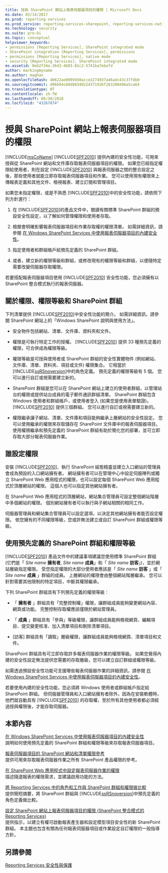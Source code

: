 ```yaml
---
title: 授與 SharePoint 網站上報表伺服器項目的權限 | Microsoft Docs
ms.date: 03/14/2017
ms.prod: reporting-services
ms.prod_service: reporting-services-sharepoint, reporting-services-native
ms.technology: security
ms.suite: pro-bi
ms.topic: conceptual
helpviewer_keywords:
- permissions [Reporting Services], SharePoint integrated mode
- SharePoint integration [Reporting Services], permissions
- permissions [Reporting Services], native mode
- security [Reporting Services], SharePoint integrated mode
ms.assetid: 0eb2f34a-3643-4b03-81c2-5741ba7ebefd
author: markingmyname
ms.author: maghan
ms.openlocfilehash: 40622ae8099450acce3274937a46adc43c37fdb0
ms.sourcegitcommit: d96b94c60d88340224371926f283200496a5ca64
ms.translationtype: HT
ms.contentlocale: zh-TW
ms.lasthandoff: 08/30/2018
ms.locfileid: "43267874"
---
```

# <a name="granting-permissions-on-report-server-items-on-a-sharepoint-site"></a>授與 SharePoint 網站上報表伺服器項目的權限
  [!INCLUDE[msCoName](../../includes/msconame-md.md)] [!INCLUDE[SPF2010](../../includes/spf2010-md.md)] 提供內建的安全性功能，可用來授與從 SharePoint 網站和文件庫存取報表伺服器項目的權限。 如果您已經指定權限給使用者，則在設定 [!INCLUDE[SPF2010](../../includes/spf2010-md.md)] 與報表伺服器之間的整合設定之後，那些使用者就能立即存取報表伺服器項目和作業。 您可以使用現有權限來上傳報表定義和其他文件、檢視報表、建立訂閱和管理項目。  
  
 如果您未指定權限，或是不熟悉 [!INCLUDE[SPF2010](../../includes/spf2010-md.md)]中的安全性功能，請依照下列方針進行：  
  
1.  在 [!INCLUDE[SPF2010](../../includes/spf2010-md.md)]的產品文件中，閱讀有關標準 SharePoint 群組的預設安全性設定，以了解如何管理權限和使用者存取。  
  
2.  檢閱會明確影響報表伺服器項目和作業存取權的權限清單。 如需詳細資訊，請參閱 [在 Windows SharePoint Services 中使用報表伺服器項目的內建安全性](../../reporting-services/security/use-built-in-security-in-windows-sharepoint-services-for-report-server-items.md)。  
  
3.  指定使用者和群組帳戶給預先定義的 SharePoint 群組。  
  
4.  或者，建立新的權限等級和群組，或修改現有的權限等級和群組，以便隨特定需要改變伺服器存取權限。  
  
 若要搭配報表伺服器項目使用 [!INCLUDE[SPF2010](../../includes/spf2010-md.md)] 安全性功能，您必須擁有以 SharePoint 整合模式執行的報表伺服器。  
  
## <a name="about-permissions-permission-levels-and-sharepoint-groups"></a>關於權限、權限等級和 SharePoint 群組  
 下列清單提供 [!INCLUDE[SPF2010](../../includes/spf2010-md.md)]中安全性功能的簡介。 如需詳細資訊，請參閱 SharePoint 網站上的「Windows SharePoint 說明與使用方法」。  
  
-   安全物件包括網站、清單、文件庫、資料夾和文件。  
  
-   權限是可執行特定工作的授權。 [!INCLUDE[SPF2010](../../includes/spf2010-md.md)] 提供 33 種預先定義的權限，可合併成為權限等級。  
  
-   權限等級是可授與使用者或 SharePoint 群組的安全性實體物件 (例如網站、文件庫、清單、資料夾、項目或文件) 權限集合。 它相當於 [!INCLUDE[ssRSnoversion](../../includes/ssrsnoversion-md.md)]中的角色定義。 預先定義的權限等級有 5 個。 您可以進行自訂或視需要建立新的。  
  
-   SharePoint 群組是您可以在 SharePoint 網站上建立的使用者群組，以管理站台的權限或提供站台成員的電子郵件通訊群組清單。 SharePoint 群組包含 Windows 使用者和群組帳戶，或使用者登入 (如果您是使用表單驗證)。 [!INCLUDE[SPF2010](../../includes/spf2010-md.md)] 提供三個群組。 您可以進行自訂或視需要建立新的。  
  
-   權限繼承讓子網站、清單、文件庫和項目能夠繼承上層網站的安全性設定。 您可以使用繼承的權限來存取儲存在 SharePoint 文件庫中的報表伺服器項目。 使用權限繼承和預先定義的 SharePoint 群組有助於簡化您的部署，並可立即存取大部分報表伺服器作業。  
  
## <a name="who-sets-permissions"></a>誰設定權限  
 安裝 [!INCLUDE[SPF2010](../../includes/spf2010-md.md)]、執行 SharePoint 組態精靈並建立入口網站的管理員會成為預設的入口網站擁有者。 網站擁有者可以在管理中心中設定伺服陣列或獨立 SharePoint Web 應用程式的權限，也可以設定每個 SharePoint Web 應用程式於頂層網站的權限。 這個人也可以指定其他網站擁有者。  
  
 在 SharePoint Web 應用程式的頂層網站，網站集合管理員可設定整個網站階層中多個網站的權限。 個別網站擁有者可以執行與子網站相關的相同工作。  
  
 伺服器管理員和網站集合管理員可以設定選項，以決定其他網站擁有者能否設定權限。 依您擁有的不同權限等級，您或許無法建立或自訂 SharePoint 群組或權限等級。  
  
## <a name="using-predefined-sharepoint-groups-and-permission-levels"></a>使用預先定義的 SharePoint 群組和權限等級  
 [!INCLUDE[SPF2010](../../includes/spf2010-md.md)] 產品文件中的建議事項建議您使用標準 SharePoint 群組 (它們是「 *Site name* **擁有者**, *Site name* **成員**」和「 *Site name* **訪客**」)，並於網站層級指定權限。 受您指定權限的大部分使用者應該是「 *Site name* **訪客** 」或「 *Site name* **成員** 」群組的成員。 上層網站的權限會由整個網站階層繼承。 您可以針對需要其他限制的特定項目，中斷其權限繼承。  
  
 下列 SharePoint 群組具有下列預先定義的權限等級：  
  
-   「 **擁有者** 」群組具有「完整控制權」權限，讓群組成員能夠變更網站內容、網頁或功能。 完整控制存取權應該僅限於網站管理員。  
  
-   「 **成員** 」群組具有「參與」等級權限，讓群組成員能夠檢視網頁、編輯項目、提交變更核准、加入清單項目和刪除清單項目。  
  
-   [訪客]  群組具有「讀取」層級權限，讓群組成員能夠檢視網頁、清單項目和文件。  
  
 SharePoint 群組具有可立即存取許多報表伺服器作業的權限等級。 如果您覺得內建的安全性設定無法提供您需要的存取層級，您可以建立自訂群組或權限等級。  
  
 如需透過預設安全性功能可支援哪些報表伺服器作業的詳細資訊，請參閱 [在 Windows SharePoint Services 中使用報表伺服器項目的內建安全性](../../reporting-services/security/use-built-in-security-in-windows-sharepoint-services-for-report-server-items.md)。  
  
 若要使用內建的安全性功能，您必須將 Windows 使用者或群組帳戶指定給 SharePoint 群組。 但伺服器管理員和入口網站擁有者除外，因為在安裝軟體時，他們就自動具有 [!INCLUDE[SPF2010](../../includes/spf2010-md.md)] 的存取權，至於所有其他使用者都必須經過授與權限後，才能存取伺服器。  
  
## <a name="in-this-section"></a>本節內容  
 [在 Windows SharePoint Services 中使用報表伺服器項目的內建安全性](../../reporting-services/security/use-built-in-security-in-windows-sharepoint-services-for-report-server-items.md)  
 說明如何使用預先定義的 SharePoint 群組和權限等級來存取報表伺服器項目。  
  
 [報表伺服器項目的 SharePoint 網站和清單權限參考](../../reporting-services/security/sharepoint-site-and-list-permission-reference-for-report-server-items.md)  
 提供可用來存取報表伺服器作業之所有 SharePoint 產品權限的參考。  
  
 [在 SharePoint Web 應用程式中設定報表伺服器作業的權限](../../reporting-services/security/set-permissions-for-report-server-operations-in-a-sharepoint-web-application.md)  
 描述隨選報表的權限需求，並建議啟用功能的方法。  
  
 [將 Reporting Services 中的角色和工作與 SharePoint 群組和權限做比較](../../reporting-services/security/reporting-services-roles-tasks-vs-sharepoint-groups-permissions.md)  
 提供簡短摘要，將 SharePoint 群組與 [!INCLUDE[ssRSnoversion](../../includes/ssrsnoversion-md.md)]中預先定義的角色定義做比較。  
  
 [設定 SharePoint 網站上報表伺服器項目的權限 &#40;SharePoint 整合模式的 Reporting Services&#41;](../../reporting-services/security/set-permissions-for-report-server-items-on-a-sharepoint-site.md)  
 提供指示，以建立有權可啟動報表產生器和設定模型項目安全性的新 SharePoint 群組。 本主題也包含有關為任何報表伺服器項目或作業設定自訂權限的一般指導方針。  
  
## <a name="see-also"></a>另請參閱  
 [Reporting Services 安全性與保護](../../reporting-services/security/reporting-services-security-and-protection.md)  
  
  
